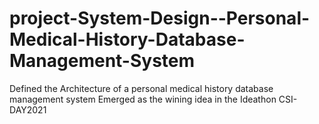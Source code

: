 # project-System-Design--Personal-Medical-History-Database-Management-System
Defined the Architecture of a personal medical history database management system
Emerged as the wining idea in the Ideathon CSI-DAY2021
